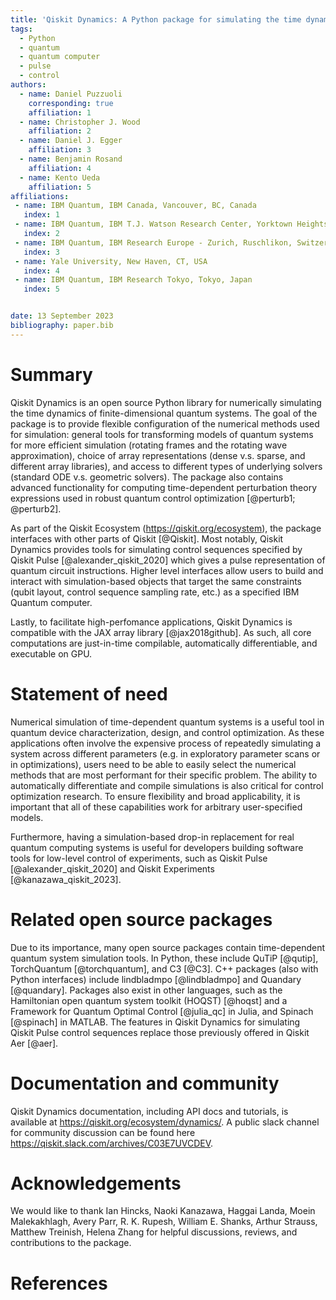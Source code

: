 ```yaml
---
title: 'Qiskit Dynamics: A Python package for simulating the time dynamics of quantum systems'
tags:
  - Python
  - quantum
  - quantum computer
  - pulse
  - control
authors:
  - name: Daniel Puzzuoli
    corresponding: true
    affiliation: 1
  - name: Christopher J. Wood
    affiliation: 2
  - name: Daniel J. Egger
    affiliation: 3
  - name: Benjamin Rosand
    affiliation: 4
  - name: Kento Ueda
    affiliation: 5
affiliations:
 - name: IBM Quantum, IBM Canada, Vancouver, BC, Canada
   index: 1
 - name: IBM Quantum, IBM T.J. Watson Research Center, Yorktown Heights, NY, USA
   index: 2
 - name: IBM Quantum, IBM Research Europe - Zurich, Ruschlikon, Switzerland
   index: 3
 - name: Yale University, New Haven, CT, USA
   index: 4
 - name: IBM Quantum, IBM Research Tokyo, Tokyo, Japan
   index: 5


date: 13 September 2023
bibliography: paper.bib
---
```


# Summary

Qiskit Dynamics is an open source Python library for numerically simulating the time dynamics of finite-dimensional quantum systems. The goal of the package is to provide flexible configuration of the numerical methods used for simulation: general tools for transforming models of quantum systems for more efficient simulation (rotating frames and the rotating wave approximation), choice of array representations (dense v.s. sparse, and different array libraries), and access to different types of underlying solvers (standard ODE v.s. geometric solvers). The package also contains advanced functionality for computing time-dependent perturbation theory expressions used in robust quantum control optimization [@perturb1; @perturb2]. 

As part of the Qiskit Ecosystem (https://qiskit.org/ecosystem), the package interfaces with other parts of Qiskit [@Qiskit]. Most notably, Qiskit Dynamics provides tools for simulating control sequences specified by Qiskit Pulse [@alexander_qiskit_2020] which gives a pulse representation of quantum circuit instructions. Higher level interfaces allow users to build and interact with simulation-based objects that target the same constraints (qubit layout, control sequence sampling rate, etc.) as a specified IBM Quantum computer.

Lastly, to facilitate high-perfomance applications, Qiskit Dynamics is compatible with the JAX array library [@jax2018github]. As such, all core computations are just-in-time compilable, automatically differentiable, and executable on GPU.

# Statement of need

Numerical simulation of time-dependent quantum systems is a useful tool in quantum device characterization, design, and control optimization. As these applications often involve the expensive process of repeatedly simulating a system across different parameters (e.g. in exploratory parameter scans or in optimizations), users need to be able to easily select the numerical methods that are most performant for their specific problem. The ability to automatically differentiate and compile simulations is also critical for control optimization research. To ensure flexibility and broad applicability, it is important that all of these capabilities work for arbitrary user-specified models.

Furthermore, having a simulation-based drop-in replacement for real quantum computing systems is useful for developers building software tools for low-level control of experiments, such as Qiskit Pulse [@alexander_qiskit_2020] and Qiskit Experiments [@kanazawa_qiskit_2023].

# Related open source packages

Due to its importance, many open source packages contain time-dependent quantum system simulation tools. In Python, these include QuTiP [@qutip], TorchQuantum [@torchquantum], and C3 [@C3]. C++ packages (also with Python interfaces) include lindbladmpo [@lindbladmpo] and Quandary [@quandary]. Packages also exist in other languages, such as the Hamiltonian open quantum system toolkit (HOQST) [@hoqst] and a Framework for Quantum Optimal Control [@julia_qc] in Julia, and Spinach [@spinach] in MATLAB. The features in Qiskit Dynamics for simulating Qiskit Pulse control sequences replace those previously offered in Qiskit Aer [@aer].

# Documentation and community

Qiskit Dynamics documentation, including API docs and tutorials, is available at https://qiskit.org/ecosystem/dynamics/. A public slack channel for community discussion can be found here https://qiskit.slack.com/archives/C03E7UVCDEV.

# Acknowledgements

We would like to thank Ian Hincks, Naoki Kanazawa, Haggai Landa, Moein Malekakhlagh, Avery Parr, R. K. Rupesh, William E. Shanks, Arthur Strauss, Matthew Treinish, Helena Zhang for helpful discussions, reviews, and contributions to the package.

# References